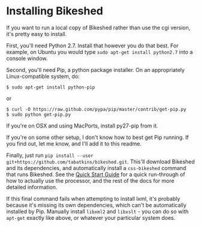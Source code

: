 Installing Bikeshed
===================

If you want to run a local copy of Bikeshed rather than use the cgi version, it's pretty easy to install.

First, you'll need Python 2.7.  Install that however you do that best.  For example, on Ubuntu you would type `sudo apt-get install python2.7` into a console window.

Second, you'll need Pip, a python package installer.  On an appropriately Linux-compatible system, do:

~~~~
$ sudo apt-get install python-pip
~~~~

or

~~~~
$ curl -O https://raw.github.com/pypa/pip/master/contrib/get-pip.py
$ sudo python get-pip.py
~~~~

If you're on OSX and using MacPorts, install py27-pip from it.

If you're on some other setup, I don't know how to best get Pip running.  If you find out, let me know, and I'll add it to this readme.

Finally, just run `pip install --user git+https://github.com/tabatkins/bikeshed.git`.  This'll download Bikeshed and its dependencies, and automatically install a `css-bikeshed` command that runs Bikeshed.  See the [Quick Start Guide](quick-start.md) for a quick run-through of how to actually use the processor, and the rest of the docs for more detailed information.

If this final command fails when attempting to install lxml, it's probably because it's missing its own dependencies, which can't be automatically installed by Pip.  Manually install `libxml2` and `libxslt` - you can do so with `apt-get` exactly like above, or whatever your particular system does.
